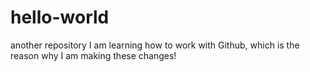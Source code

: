 # hello-world
another repository
I am learning how to work with Github, which is the reason why I am making these changes!
